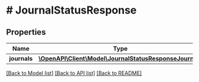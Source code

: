 # # JournalStatusResponse

## Properties

Name | Type | Description | Notes
------------ | ------------- | ------------- | -------------
**journals** | [**\OpenAPI\Client\Model\JournalStatusResponseJournals**](JournalStatusResponseJournals.md) |  |

[[Back to Model list]](../../README.md#models) [[Back to API list]](../../README.md#endpoints) [[Back to README]](../../README.md)
